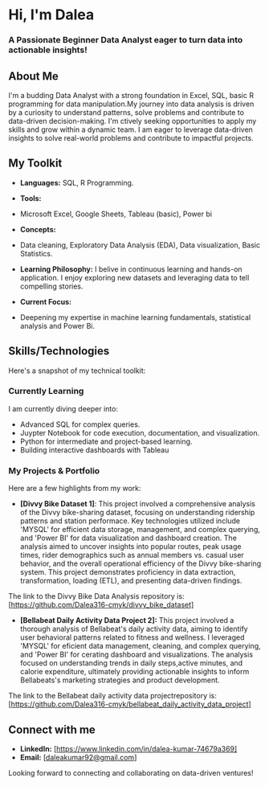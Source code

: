 # Hi, I'm Dalea
### A Passionate Beginner Data Analyst eager to turn data into actionable insights!

## About Me
I'm a budding Data Analyst with a strong foundation in Excel, SQL, basic R programming for data manipulation.My journey into data analysis is driven by a curiosity to understand patterns, solve problems and contribute to data-driven decision-making. I'm ctively seeking opportunities to apply my skills and grow within a dynamic team. I am eager to leverage data-driven insights to solve real-world problems and contribute to impactful projects.

## My Toolkit
* **Languages:**
SQL, R Programming.
* **Tools:**
* Microsoft Excel, Google Sheets, Tableau (basic), Power bi
* **Concepts:**
* Data cleaning, Exploratory Data Analysis (EDA), Data visualization, Basic Statistics.

* **Learning Philosophy:**
  I belive in continuous learning and hands-on application. I enjoy exploring new datasets and leveraging data to tell compelling stories.
* **Current Focus:**
* Deepening my expertise in machine learning fundamentals, statistical analysis and Power Bi.

## Skills/Technologies

Here's a snapshot of my technical toolkit:

### Currently Learning

I am currently diving deeper into:
- Advanced SQL for complex queries.
- Juypter Notebook for code execution, documentation, and visualization.
- Python for intermediate and project-based learning.
- Building interactive dashboards with Tableau

 ### My Projects & Portfolio
 Here are a few highlights from my work:

 - **[Divvy Bike Dataset 1]**:
This project involved a comprehensive analysis of the Divvy bike-sharing dataset, focusing on understanding ridership patterns and station performace. Key technologies utilized include 'MYSQL' for efficient data storage, management, and complex querying, and 'Power BI' for data visualization and dashboard creation. The analysis aimed to uncover insights into popular routes, peak usage times, rider demographics such as annual members vs. casual user behavior, and the overall operational efficiency of the Divvy bike-sharing system. This project demonstrates proficiency in data extraction, transformation, loading (ETL), and presenting data-driven findings.

The link to the Divvy Bike Data Analysis repository is: 
[https://github.com/Dalea316-cmyk/divvy_bike_dataset]

- **[Bellabeat Daily Activity Data Project 2]:**
This project involved a thorough analysis of Bellabeat's daily activity data, aiming to identify user behavioral patterns related to fitness and wellness. I leveraged 'MYSQL' for eficient data management, cleaning, and complex querying, and 'Power BI' for cerating dashboard and visualizations. The analysis focused on understanding trends in daily steps,active minutes, and calorie expenditure, ultimately providing actionable insights to inform Bellabeats's marketing strategies and product development.

The link to the Bellabeat daily activity data projectrepository is:
[https://github.com/Dalea316-cmyk/bellabeat_daily_activity_data_project]

## Connect with me
* **LinkedIn:**
[https://www.linkedin.com/in/dalea-kumar-74679a369]
* **Email:**
[daleakumar92@gmail.com]

Looking forward to connecting and collaborating on data-driven ventures!
